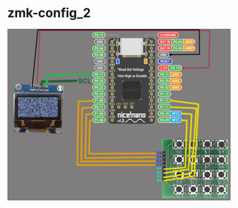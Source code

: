 # zmk-config_2
![alt text](https://github.com/d1One/zmk-config0/blob/main/simple-8x8-1-1.jpg?raw=true)
